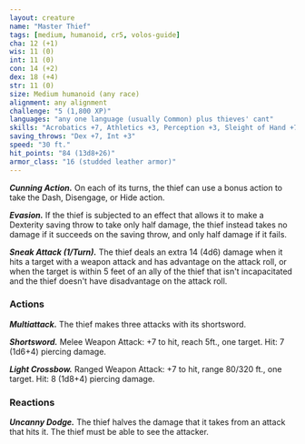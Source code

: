 ```yaml
---
layout: creature
name: "Master Thief"
tags: [medium, humanoid, cr5, volos-guide]
cha: 12 (+1)
wis: 11 (0)
int: 11 (0)
con: 14 (+2)
dex: 18 (+4)
str: 11 (0)
size: Medium humanoid (any race)
alignment: any alignment
challenge: "5 (1,800 XP)"
languages: "any one language (usually Common) plus thieves' cant"
skills: "Acrobatics +7, Athletics +3, Perception +3, Sleight of Hand +7, Stealth +7"
saving_throws: "Dex +7, Int +3"
speed: "30 ft."
hit_points: "84 (13d8+26)"
armor_class: "16 (studded leather armor)"
---
```


***Cunning Action.*** On each of its turns, the thief can use a bonus action to take the Dash, Disengage, or Hide action.

***Evasion.*** If the thief is subjected to an effect that allows it to make a Dexterity saving throw to take only half damage, the thief instead takes no damage if it succeeds on the saving throw, and only half damage if it fails.

***Sneak Attack (1/Turn).*** The thief deals an extra 14 (4d6) damage when it hits a target with a weapon attack and has advantage on the attack roll, or when the target is within 5 feet of an ally of the thief that isn't incapacitated and the thief doesn't have disadvantage on the attack roll.

### Actions

***Multiattack.*** The thief makes three attacks with its shortsword.

***Shortsword.*** Melee Weapon Attack: +7 to hit, reach 5ft., one target. Hit: 7 (1d6+4) piercing damage.

***Light Crossbow.*** Ranged Weapon Attack: +7 to hit, range 80/320 ft., one target. Hit: 8 (1d8+4) piercing damage.

### Reactions

***Uncanny Dodge.*** The thief halves the damage that it takes from an attack that hits it. The thief must be able to see the attacker.